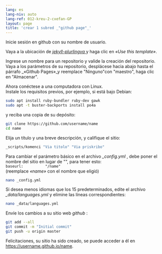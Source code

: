 ```yaml
---
lang: es
lang-niv: auto
lang-ref: 012-kreu-2-cxefan-GP
layout: page
title: 'crear 1 subred _"github page"_'
---
```


Inicie sesión en github con su nombre de usuario.  

Vaya a la ubicación de [ _jekyll-plurlingva_ ](https://github.com/jmichault/jekyll-plurlingva)y haga clic en _«Use this template»_.

Ingrese un nombre para un repositorio y valide la creación del repositorio.
Vaya a los parámetros de su repositorio, desplácese hacia abajo hasta el párrafo _«Github Pages»_y reemplace "Ninguno"con "maestro", haga clic en "Almacenar".

Ahora conéctese a una computadora con Linux.  
Instale los requisitos previos, por ejemplo, si está bajo Debian:
```bash
sudo apt install ruby-bundler ruby-dev gawk
sudo apt -t buster-backports install po4a
```

y reciba una copia de su depósito:
```bash
git clone https://github.com/username/name
cd name
```

Elija un título y una breve descripción, y califique el sitio:
```bash
_scripts/komenci "Via titolo" "Via priskribo"
```

Para cambiar el parámetro básico en el archivo _\_config.yml_ , debe poner el nombre del sitio en lugar de "", para tener esto:  
    `baseurl:          "/name"`  
    (reemplace _«name»_ con el nombre que eligió)
```bash
nano _config.yml
```

Si desea menos idiomas que los 15 predeterminados, edite el archivo _\_data/languages.yml_ y elimine las líneas correspondientes:
```bash
nano _data/languages.yml
```

Envíe los cambios a su sitio web _github_ :
```bash
git add --all
git commit -m "Initial commit"
git push -u origin master
```

Felicitaciones, su sitio ha sido creado, se puede acceder a él en https://username.github.io/name.


